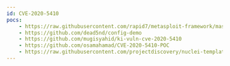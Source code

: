 ```yaml
---
id: CVE-2020-5410
pocs:
    - https://raw.githubusercontent.com/rapid7/metasploit-framework/master/modules/auxiliary/scanner/http/springcloud_directory_traversal.rb
    - https://github.com/dead5nd/config-demo
    - https://github.com/mugisyahid/ki-vuln-cve-2020-5410
    - https://github.com/osamahamad/CVE-2020-5410-POC
    - https://raw.githubusercontent.com/projectdiscovery/nuclei-templates/master/cves/CVE-2020-5410.yaml
---
```

